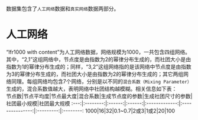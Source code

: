 数据集包含了`人工网络`数据和`真实网络`数据两部分。
# 人工网络
“lfr1000 with content”为人工网络数据，网络规模为1000，一共包含四组网络。其中，“2,1”这组网络中，节点度是由指数为2的幂律分布生成的，而社团大小是由指数为1的幂律分布生成的；同样，“3,2”这组网络指的是该网络中节点度是由指数为3的幂律分布生成的，而社团大小是由指数为2的幂律分布生成的；其它两组网络同理。每组网络均包含7个网络，分别是以不同的`混合系数（Mixing Parameter）`生成的，混合系数值越大，表明网络中社团结构越模糊。相关信息如下表：  
节点数|节点平均度|节点最大度|混合系数|生成节点度的参数|生成社团尺寸的参数|社团最小规模|社团最大规模
:---:|:--------:|:------:|:------:|:-------------:|:---------------:|:---------:|:--------:
1000|16|32|0.1~0.7|2或3|1或2|20|100
